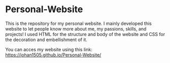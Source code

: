 # Personal-Website

This is the repository for my personal website.
I mainly developed this website to let people know more about me, my passions, skills, and projects!
I used HTML for the structure and body of the website and CSS for the decoration and embellishment of it.

You can acces my website using this link: https://johan1505.github.io/Personal-Website/
